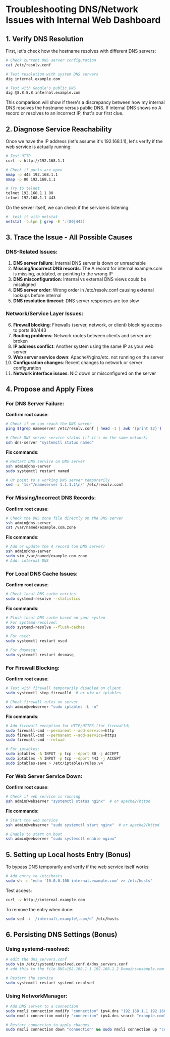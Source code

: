 # Troubleshooting DNS/Network Issues with Internal Web Dashboard

## 1. Verify DNS Resolution

First, let's check how the hostname resolves with different DNS servers:

```bash
# Check current DNS server configuration
cat /etc/resolv.conf

# Test resolution with system DNS servers
dig internal.example.com

# Test with Google's public DNS
dig @8.8.8.8 internal.example.com
```
This comparison will show if there's a discrepancy between how my internal DNS resolves the hostname versus public DNS. If internal DNS shows no A record or resolves to an incorrect IP, that's our first clue.

## 2. Diagnose Service Reachability

Once we have the IP address (let's assume it's 192.168.1.1), let's verify if the web service is actually running:

```bash
# Test HTTP 
curl -v http://192.168.1.1

# Check if ports are open
nmap -p 443 192.168.1.1
nmap -p 80 192.168.1.1

# Try to telnet 
telnet 192.168.1.1 80
telnet 192.168.1.1 443
```

On the server itself, we can check if the service is listening:

```bash
#  test it with netstat
netstat -tulpn | grep -E ':(80|443)'
```

## 3. Trace the Issue - All Possible Causes

### DNS-Related Issues:
1. **DNS server failure**: Internal DNS server is down or unreachable
2. **Missing/incorrect DNS records**: The A record for internal.example.com is missing, outdated, or pointing to the wrong IP
3. **DNS misconfiguration**: Internal vs external DNS views could be misaligned
4. **DNS server order**: Wrong order in /etc/resolv.conf causing external lookups before internal
5. **DNS resolution timeout**: DNS server responses are too slow

### Network/Service Layer Issues:
6. **Firewall blocking**: Firewalls (server, network, or client) blocking access to ports 80/443
7. **Routing problems**: Network routes between clients and server are broken
8. **IP address conflict**: Another system using the same IP as your web server
9. **Web server service down**: Apache/Nginx/etc. not running on the server
10. **Configuration changes**: Recent changes to network or server configuration
11. **Network interface issues**: NIC down or misconfigured on the server

## 4. Propose and Apply Fixes

### For DNS Server Failure:

**Confirm root cause**:
```bash
# Check if we can reach the DNS server
ping $(grep nameserver /etc/resolv.conf | head -1 | awk '{print $2}')

# Check DNS server service status (if it's on the same network)
ssh dns-server "systemctl status named"
```

**Fix commands**:
```bash
# Restart DNS service on DNS server
ssh admin@dns-server
sudo systemctl restart named

# Or point to a working DNS server temporarily
sed -i '1s/^/nameserver 1.1.1.1\n/' /etc/resolv.conf
```

### For Missing/Incorrect DNS Records:

**Confirm root cause**:
```bash
# Check the DNS zone file directly on the DNS server
ssh admin@dns-server
cat /var/named/example.com.zone
```

**Fix commands**:
```bash
# Add or update the A record (on DNS server)
ssh admin@dns-server
sudo vim /var/named/example.com.zone
# Add: internal DNS
```

### For Local DNS Cache Issues:

**Confirm root cause**:
```bash
# Check local DNS cache entries
sudo systemd-resolve --statistics
```

**Fix commands**:
```bash
# Flush local DNS cache based on your system
# For systemd-resolved:
sudo systemd-resolve --flush-caches

# For nscd:
sudo systemctl restart nscd

# For dnsmasq:
sudo systemctl restart dnsmasq
```

### For Firewall Blocking:

**Confirm root cause**:
```bash
# Test with firewall temporarily disabled on client
sudo systemctl stop firewalld  # or ufw or iptables

# Check firewall rules on server
ssh admin@webserver "sudo iptables -L -n"
```

**Fix commands**:
```bash
# Add firewall exception for HTTP/HTTPS (for firewalld)
sudo firewall-cmd --permanent --add-service=http
sudo firewall-cmd --permanent --add-service=https
sudo firewall-cmd --reload

# For iptables:
sudo iptables -A INPUT -p tcp --dport 80 -j ACCEPT
sudo iptables -A INPUT -p tcp --dport 443 -j ACCEPT
sudo iptables-save > /etc/iptables/rules.v4
```

### For Web Server Service Down:

**Confirm root cause**:
```bash
# Check if web service is running
ssh admin@webserver "systemctl status nginx"  # or apache2/httpd
```

**Fix commands**:
```bash
# Start the web service
ssh admin@webserver "sudo systemctl start nginx"  # or apache2/httpd

# Enable to start on boot
ssh admin@webserver "sudo systemctl enable nginx"
```

## 5. Setting up Local hosts Entry (Bonus)

To bypass DNS temporarily and verify if the web service itself works:

```bash
# Add entry to /etc/hosts
sudo sh -c "echo '10.0.0.100 internal.example.com' >> /etc/hosts"
```

Test access:
```bash
curl -v http://internal.example.com
```

To remove the entry when done:
```bash
sudo sed -i '/internal\.example\.com/d' /etc/hosts
```

## 6. Persisting DNS Settings (Bonus)

### Using systemd-resolved:

```bash
# edit the dns_servers.conf
sudo vim /etc/systemd/resolved.conf.d/dns_servers.conf
# add this to the file DNS=192.168.1.1 192.168.1.2 Domains=example.com and save it

# Restart the service
sudo systemctl restart systemd-resolved
```

### Using NetworkManager:

```bash
# Add DNS server to a connection 
sudo nmcli connection modify "connection" ipv4.dns "192.168.1.1 192.168.1.2 "
sudo nmcli connection modify "connection" ipv4.dns-search "example.com"

# Restart connection to apply changes
sudo nmcli connection down "connection" && sudo nmcli connection up "connection"
```

